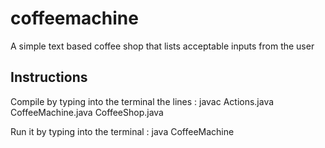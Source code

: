 # coffeemachine
A simple text based coffee shop that lists acceptable inputs from the user

Instructions
------------------
Compile by typing into the terminal the lines : javac Actions.java CoffeeMachine.java CoffeeShop.java

Run it by typing into the terminal : java CoffeeMachine
